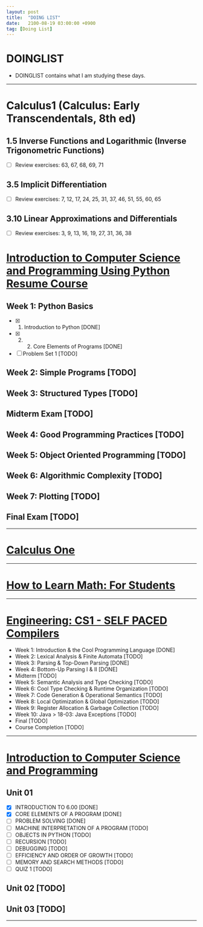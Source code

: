 ```yaml
---
layout: post
title:  "DOING LIST"
date:   2100-08-19 03:00:00 +0900
tag: [Doing List]
---
```


# DOINGLIST

  - DOINGLIST contains what I am studying these days.

---

# Calculus1 (Calculus: Early Transcendentals, 8th ed)

## 1.5 Inverse Functions and Logarithmic (Inverse Trigonometric Functions)
  - [ ] Review exercises: 63, 67, 68, 69, 71

## 3.5 Implicit Differentiation
  - [ ] Review exercises: 7, 12, 17, 24, 25, 31, 37, 46, 51, 55, 60, 65

## 3.10 Linear Approximations and Differentials
  - [ ] Review exercises: 3, 9, 13, 16, 19, 27, 31, 36, 38


# [Introduction to Computer Science and Programming Using Python Resume Course](https://courses.edx.org/courses/course-v1:MITx+6.00.1x+2T2017_2/course/)

## Week 1: Python Basics
  - [x] 1. Introduction to Python [DONE]
  - [x] 2. 2. Core Elements of Programs [DONE]
  - [ ] Problem Set 1 [TODO]

## Week 2: Simple Programs [TODO]
## Week 3: Structured Types [TODO]
## Midterm Exam [TODO]
## Week 4: Good Programming Practices [TODO]
## Week 5: Object Oriented Programming [TODO]
## Week 6: Algorithmic Complexity [TODO]
## Week 7: Plotting [TODO]
## Final Exam [TODO]

---

# [Calculus One](https://www.coursera.org/learn/calculus1)

---

# [How to Learn Math: For Students](https://lagunita.stanford.edu/courses/Education/EDUC115-S/Spring2014/info)

---

# [Engineering: CS1 - SELF PACED Compilers](https://lagunita.stanford.edu/courses/Engineering/Compilers/Fall2014)

- Week 1: Introduction & the Cool Programming Language [DONE]
- Week 2: Lexical Analysis & Finite Automata [TODO]
- Week 3: Parsing & Top-Down Parsing [DONE]
- Week 4: Bottom-Up Parsing I & II [DONE]
- Midterm [TODO]
- Week 5: Semantic Analysis and Type Checking [TODO]
- Week 6: Cool Type Checking & Runtime Organization [TODO]
- Week 7: Code Generation & Operational Semantics [TODO]
- Week 8: Local Optimization & Global Optimization [TODO]
- Week 9: Register Allocation & Garbage Collection [TODO]
- Week 10: Java > 18-03: Java Exceptions [TODO]
- Final [TODO]
- Course Completion [TODO]

---

# [Introduction to Computer Science and Programming](https://ocw.mit.edu/courses/electrical-engineering-and-computer-science/6-00sc-introduction-to-computer-science-and-programming-spring-2011/)

## Unit 01
  - [x] INTRODUCTION TO 6.00 [DONE]
  - [x] CORE ELEMENTS OF A PROGRAM [DONE]
  - [ ] PROBLEM SOLVING [DONE]
  - [ ] MACHINE INTERPRETATION OF A PROGRAM [TODO]
  - [ ] OBJECTS IN PYTHON [TODO]
  - [ ] RECURSION [TODO]
  - [ ] DEBUGGING [TODO]
  - [ ] EFFICIENCY AND ORDER OF GROWTH [TODO]
  - [ ] MEMORY AND SEARCH METHODS [TODO]
  - [ ] QUIZ 1 [TODO]

## Unit 02 [TODO]
## Unit 03 [TODO]

---
